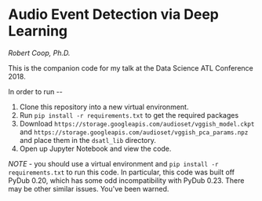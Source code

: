 # Audio Event Detection via Deep Learning
_Robert Coop, Ph.D._

This is the companion code for my talk at the Data Science ATL Conference 2018.

In order to run --
1. Clone this repository into a new virtual environment.
2. Run `pip install -r requirements.txt` to get the required packages
3. Download `https://storage.googleapis.com/audioset/vggish_model.ckpt` and `https://storage.googleapis.com/audioset/vggish_pca_params.npz` and place them in the `dsatl_lib` directory.
4. Open up Jupyter Notebook and view the code.


*NOTE* - you should use a virtual environment and `pip install -r requirements.txt` to run this code.  In particular, this code was built off PyDub 0.20, which has some odd incompatibility with PyDub 0.23.  There may be other similar issues.  You've been warned.




